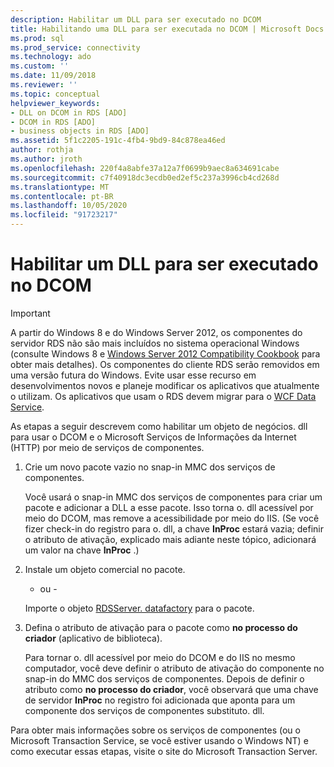 ```yaml
---
description: Habilitar um DLL para ser executado no DCOM
title: Habilitando uma DLL para ser executada no DCOM | Microsoft Docs
ms.prod: sql
ms.prod_service: connectivity
ms.technology: ado
ms.custom: ''
ms.date: 11/09/2018
ms.reviewer: ''
ms.topic: conceptual
helpviewer_keywords:
- DLL on DCOM in RDS [ADO]
- DCOM in RDS [ADO]
- business objects in RDS [ADO]
ms.assetid: 5f1c2205-191c-4fb4-9bd9-84c878ea46ed
author: rothja
ms.author: jroth
ms.openlocfilehash: 220f4a8abfe37a12a7f0699b9aec8a634691cabe
ms.sourcegitcommit: c7f40918dc3ecdb0ed2ef5c237a3996cb4cd268d
ms.translationtype: MT
ms.contentlocale: pt-BR
ms.lasthandoff: 10/05/2020
ms.locfileid: "91723217"
---
```

# <a name="enabling-a-dll-to-run-on-dcom"></a>Habilitar um DLL para ser executado no DCOM
> [!IMPORTANT]
>  A partir do Windows 8 e do Windows Server 2012, os componentes do servidor RDS não são mais incluídos no sistema operacional Windows (consulte Windows 8 e [Windows Server 2012 Compatibility Cookbook](https://www.microsoft.com/download/details.aspx?id=27416) para obter mais detalhes). Os componentes do cliente RDS serão removidos em uma versão futura do Windows. Evite usar esse recurso em desenvolvimentos novos e planeje modificar os aplicativos que atualmente o utilizam. Os aplicativos que usam o RDS devem migrar para o [WCF Data Service](/dotnet/framework/wcf/).  
  
 As etapas a seguir descrevem como habilitar um objeto de negócios. dll para usar o DCOM e o Microsoft Serviços de Informações da Internet (HTTP) por meio de serviços de componentes.  
  
1.  Crie um novo pacote vazio no snap-in MMC dos serviços de componentes.  
  
     Você usará o snap-in MMC dos serviços de componentes para criar um pacote e adicionar a DLL a esse pacote. Isso torna o. dll acessível por meio do DCOM, mas remove a acessibilidade por meio do IIS. (Se você fizer check-in do registro para o. dll, a chave **InProc** estará vazia; definir o atributo de ativação, explicado mais adiante neste tópico, adicionará um valor na chave **InProc** .)  
  
2.  Instale um objeto comercial no pacote.  
  
     - ou -  
  
     Importe o objeto [RDSServer. datafactory](../../reference/rds-api/datafactory-object-rdsserver.md) para o pacote.  
  
3.  Defina o atributo de ativação para o pacote como **no processo do criador** (aplicativo de biblioteca).  
  
     Para tornar o. dll acessível por meio do DCOM e do IIS no mesmo computador, você deve definir o atributo de ativação do componente no snap-in do MMC dos serviços de componentes. Depois de definir o atributo como **no processo do criador**, você observará que uma chave de servidor **InProc** no registro foi adicionada que aponta para um componente dos serviços de componentes substituto. dll.  
  
 Para obter mais informações sobre os serviços de componentes (ou o Microsoft Transaction Service, se você estiver usando o Windows NT) e como executar essas etapas, visite o site do Microsoft Transaction Server.